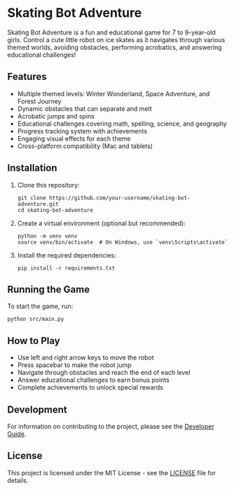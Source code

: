 # Skating Bot Adventure

Skating Bot Adventure is a fun and educational game for 7 to 9-year-old girls. Control a cute little robot on ice skates as it navigates through various themed worlds, avoiding obstacles, performing acrobatics, and answering educational challenges!

## Features

- Multiple themed levels: Winter Wonderland, Space Adventure, and Forest Journey
- Dynamic obstacles that can separate and melt
- Acrobatic jumps and spins
- Educational challenges covering math, spelling, science, and geography
- Progress tracking system with achievements
- Engaging visual effects for each theme
- Cross-platform compatibility (Mac and tablets)

## Installation

1. Clone this repository:
   ```
   git clone https://github.com/your-username/skating-bot-adventure.git
   cd skating-bot-adventure
   ```

2. Create a virtual environment (optional but recommended):
   ```
   python -m venv venv
   source venv/bin/activate  # On Windows, use `venv\Scripts\activate`
   ```

3. Install the required dependencies:
   ```
   pip install -r requirements.txt
   ```

## Running the Game

To start the game, run:
```
python src/main.py
```

## How to Play

- Use left and right arrow keys to move the robot
- Press spacebar to make the robot jump
- Navigate through obstacles and reach the end of each level
- Answer educational challenges to earn bonus points
- Complete achievements to unlock special rewards

## Development

For information on contributing to the project, please see the [Developer Guide](docs/developer_guide.md).

## License

This project is licensed under the MIT License - see the [LICENSE](LICENSE) file for details.